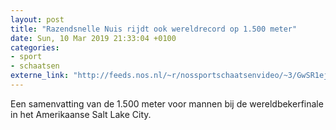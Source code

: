 ```yaml
---
layout: post
title: "Razendsnelle Nuis rijdt ook wereldrecord op 1.500 meter"
date: Sun, 10 Mar 2019 21:33:04 +0100
categories: 
- sport 
- schaatsen 
externe_link: "http://feeds.nos.nl/~r/nossportschaatsenvideo/~3/GwSR1ej7tZ4/2275424"
---
```


Een samenvatting van de 1.500 meter voor mannen bij de wereldbekerfinale in het Amerikaanse Salt Lake City.<img src="http://feeds.feedburner.com/~r/nossportschaatsenvideo/~4/GwSR1ej7tZ4" height="1" width="1" alt=""/>
